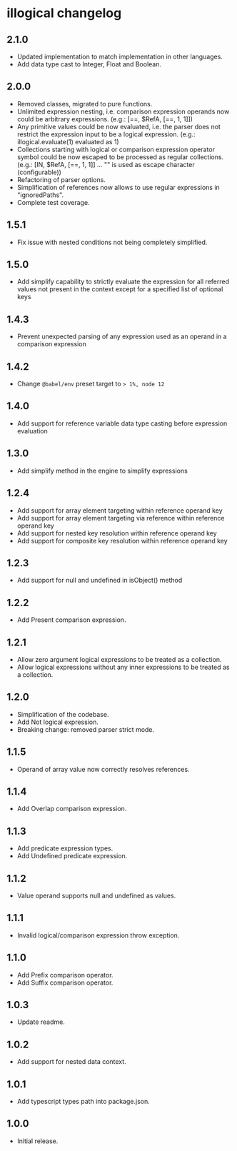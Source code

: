 # illogical changelog

## 2.1.0
- Updated implementation to match implementation in other languages.
- Add data type cast to Integer, Float and Boolean.

## 2.0.0

- Removed classes, migrated to pure functions.
- Unlimited expression nesting, i.e. comparison expression operands now could be arbitrary expressions. (e.g.: [==, $RefA, [==, 1, 1]])
- Any primitive values could be now evaluated, i.e. the parser does not restrict the expression input to be a logical expression. (e.g.: illogical.evaluate(1) evaluated as 1)
- Collections starting with logical or comparison expression operator symbol could be now escaped to be processed as regular collections. (e.g.: [IN, $RefA, [\==, 1, 1]] ... "\" is used as escape character (configurable))
- Refactoring of parser options.
- Simplification of references now allows to use regular expressions in "ignoredPaths".
- Complete test coverage.

## 1.5.1

- Fix issue with nested conditions not being completely simplified.

## 1.5.0

- Add simplify capability to strictly evaluate the expression for all referred values
  not present in the context except for a specified list of optional keys

## 1.4.3

- Prevent unexpected parsing of any expression used as an operand in a comparison expression

## 1.4.2

- Change `@babel/env` preset target to `> 1%, node 12`

## 1.4.0

- Add support for reference variable data type casting before expression evaluation

## 1.3.0

- Add simplify method in the engine to simplify expressions

## 1.2.4

- Add support for array element targeting within reference operand key
- Add support for array element targeting via reference within reference operand key
- Add support for nested key resolution within reference operand key
- Add support for composite key resolution within reference operand key

## 1.2.3

- Add support for null and undefined in isObject() method

## 1.2.2

- Add Present comparison expression.

## 1.2.1

- Allow zero argument logical expressions to be treated as a collection.
- Allow logical expressions without any inner expressions to be treated as a collection.

## 1.2.0

- Simplification of the codebase.
- Add Not logical expression.
- Breaking change: removed parser strict mode.

## 1.1.5

- Operand of array value now correctly resolves references.

## 1.1.4

- Add Overlap comparison expression.

## 1.1.3

- Add predicate expression types.
- Add Undefined predicate expression.

## 1.1.2

- Value operand supports null and undefined as values.

## 1.1.1

- Invalid logical/comparison expression throw exception.

## 1.1.0

- Add Prefix comparison operator.
- Add Suffix comparison operator.

## 1.0.3

- Update readme.

## 1.0.2

- Add support for nested data context.

## 1.0.1

- Add typescript types path into package.json.

## 1.0.0

- Initial release.
